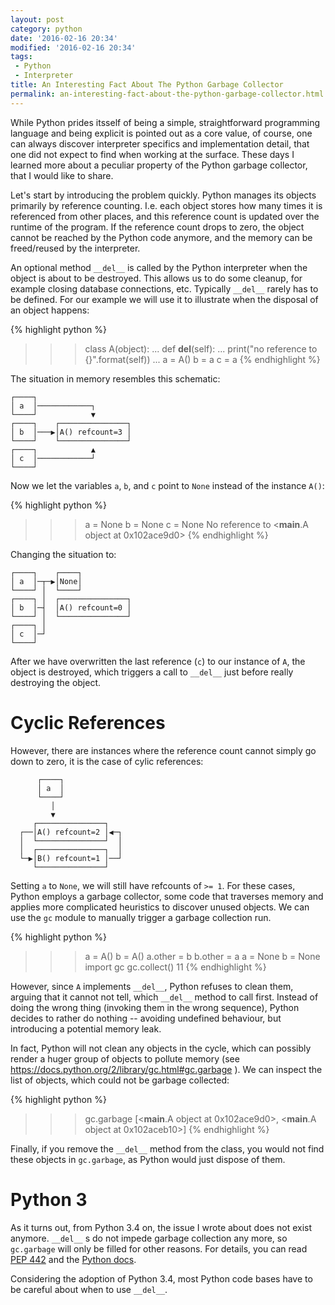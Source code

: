 ```yaml
---
layout: post
category: python
date: '2016-02-16 20:34'
modified: '2016-02-16 20:34'
tags:
 - Python
 - Interpreter
title: An Interesting Fact About The Python Garbage Collector
permalink: an-interesting-fact-about-the-python-garbage-collector.html
---
```


While Python prides itsself of being a simple, straightforward
programming language and being explicit is pointed out as a core value,
of course, one can always discover interpreter specifics and
implementation detail, that one did not expect to find when working at
the surface. These days I learned more about a peculiar property of the
Python garbage collector, that I would like to share.

Let's start by introducing the problem quickly. Python manages its
objects primarily by reference counting. I.e. each object stores how
many times it is referenced from other places, and this reference count
is updated over the runtime of the program. If the reference count drops
to zero, the object cannot be reached by the Python code anymore, and
the memory can be freed/reused by the interpreter.

An optional method `__del__` is called by the Python interpreter when
the object is about to be destroyed. This allows us to do some cleanup,
for example closing database connections, etc. Typically `__del__`
rarely has to be defined. For our example we will use it to illustrate
when the disposal of an object happens:

{% highlight python %}
>>> class A(object):
...     def __del__(self):
...         print("no reference to {}".format(self))
...
>>> a = A()
>>> b = a
>>> c = a
{% endhighlight %}

The situation in memory resembles this schematic:

    ┌────┐
    │ a  │────────────┐
    └────┘            ▼
    ┌────┐    ┌───────────────┐
    │ b  │───▶│A() refcount=3 │
    └────┘    └───────────────┘
    ┌────┐            ▲
    │ c  │────────────┘
    └────┘

Now we let the variables `a`, `b`, and `c` point to `None` instead of
the instance `A()`:

{% highlight python %}
>>> a = None
>>> b = None
>>> c = None
No reference to <__main__.A object at 0x102ace9d0>
{% endhighlight %}

Changing the situation to:

    ┌────┐    ┌────┐
    │ a  │─┬─▶│None│
    └────┘ │  └────┘
    ┌────┐ │  ┌───────────────┐
    │ b  │─┤  │A() refcount=0 │
    └────┘ │  └───────────────┘
    ┌────┐ │
    │ c  │─┘
    └────┘

After we have overwritten the last reference (`c`) to our instance of
`A`, the object is destroyed, which triggers a call to `__del__` just
before really destroying the object.

Cyclic References
=================

However, there are instances where the reference count cannot simply go
down to zero, it is the case of cylic references:

		  ┌────┐
		  │ a  │
		  └────┘
		     │
		     ▼
	     ┌───────────────┐
	  ┌──│A() refcount=2 │◀─┐
	  │  └───────────────┘  │
	  │  ┌───────────────┐  │
	  └─▶│B() refcount=1 │──┘
	     └───────────────┘

Setting `a` to `None`, we will still have refcounts of `>= 1`. For these
cases, Python employs a garbage collector, some code that traverses
memory and applies more complicated heuristics to discover unused
objects. We can use the `gc` module to manually trigger a garbage
collection run.

{% highlight python %}
>>> a = A()
>>> b = A()
>>> a.other = b
>>> b.other = a
>>> a = None
>>> b = None
>>> import gc
>>> gc.collect()
11
{% endhighlight %}

However, since `A` implements `__del__`, Python refuses to clean them,
arguing that it cannot not tell, which `__del__` method to call first.
Instead of doing the wrong thing (invoking them in the wrong sequence),
Python decides to rather do nothing -- avoiding undefined behaviour, but
introducing a potential memory leak.

In fact, Python will not clean any objects in the cycle, which can
possibly render a huger group of objects to pollute memory (see
<https://docs.python.org/2/library/gc.html#gc.garbage> ). We can inspect
the list of objects, which could not be garbage collected:

{% highlight python %}
>>> gc.garbage
[<__main__.A object at 0x102ace9d0>, <__main__.A object at 0x102aceb10>]
{% endhighlight %}

Finally, if you remove the `__del__` method from the class, you would
not find these objects in `gc.garbage`, as Python would just dispose of
them.

Python 3
========

As it turns out, from Python 3.4 on, the issue I wrote about does not
exist anymore. `__del__` s do not impede garbage collection any more, so
`gc.garbage` will only be filled for other reasons. For details, you can
read [PEP 442](https://www.python.org/dev/peps/pep-0442/) and the
[Python docs](https://docs.python.org/3.5/library/gc.html#gc.garbage).

Considering the adoption of Python 3.4, most Python code bases have to
be careful about when to use `__del__`.
